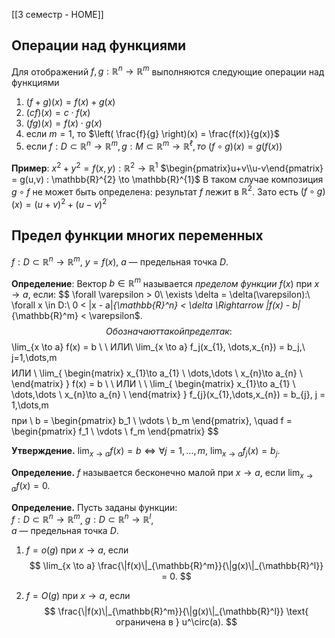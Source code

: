 [[3 семестр - HOME]]
## Операции над функциями
Для отображений $f,g:\mathbb{R}^{n}\to \mathbb{R}^{m}$ выполняются следующие операции над функциями
1. $(f+g)(x) = f(x)+g(x)$
2. $(cf)(x) = c\cdot f(x)$
3. $(fg)(x) = f(x)\cdot g(x)$
4. если $m=1,$ то $\left( \frac{f}{g} \right)(x) = \frac{f(x)}{g(x)}$
5. если $f : D \subset \mathbb{R}^{n} \to \mathbb{R}^{m}, g : M \subset \mathbb{R}^{m} \to \mathbb{R}^{\ell}, то$
$(f \circ g)(x) = g(f(x))$

**Пример**: $x^{2}+y^{2} = f(x,y):\mathbb{R}^{2} \to \mathbb{R}^{1}$
$\begin{pmatrix}u+v\\u-v\end{pmatrix} = g(u,v) : \mathbb{R}^{2} \to \mathbb{R}^{1}$
В таком случае композиция $g \circ f$ не может быть определена: результат $f$ лежит в $\mathbb{R}^{2}$. Зато есть $(f \circ g)(x) = (u+v)^{2}+(u-v)^{2}$
## Предел функции многих переменных
$f: D \subset \mathbb{R}^n \to \mathbb{R}^m$, $y = f(x)$, $a$ — предельная точка $D$. 

**Определение**: Вектор $b \in \mathbb{R}^m$ называется *пределом функции* $f(x)$ при $x \to a$, если: 
$$
\forall \varepsilon > 0\ \exists \delta = \delta(\varepsilon):\ \forall x \in D:\ 0 < \|x - a\|_{\mathbb{R}^n} < \delta \Rightarrow \|f(x) - b\|_{\mathbb{R}^m} < \varepsilon$.
$$
Обозначают такой предел так:
$$
\lim_{x \to a} f(x) = b \ \  ИЛИ\ \lim_{x \to a} f_j(x_{1}, \dots,x_{n}) = b_j,\ j=1,\dots,m
$$
$$
ИЛИ \ \lim_{ \begin{matrix}
x_{1}\to a_{1} \\
\dots\,\dots \\
x_{n}\to a_{n} \\
\end{matrix} } f(x) = b \ \ ИЛИ \ \ \lim_{ \begin{matrix}
x_{1}\to a_{1} \\
\dots\,\dots \\
x_{n}\to a_{n} \\
\end{matrix} } f_{j}(x_{1},\dots,x_{n}) = b_{j}, j = 1,\dots,m 
$$
$$
при \ b = \begin{pmatrix} b_1 \\ \vdots \\ b_m \end{pmatrix}, \quad f = \begin{pmatrix} f_1 \\ \vdots \\ f_m \end{pmatrix}
$$

**Утверждение.** $\displaystyle \lim_{x \to a} f(x) = b \iff \forall j=1,\dots,m,\ \lim_{x \to a} f_j(x) = b_j$.

**Определение.** $f$ называется бесконечно малой при $x \to a$, если $\displaystyle \lim_{x \to a} f(x) = 0$.

**Определение.** Пусть заданы функции:  
$f: D \subset \mathbb{R}^n \to \mathbb{R}^m$, $g: D \subset \mathbb{R}^n \to \mathbb{R}^l$,  
$a$ — предельная точка $D$.

1. $f = o(g)$ при $x \to a$, если  
   $$
   \lim_{x \to a} \frac{\|f(x)\|_{\mathbb{R}^m}}{\|g(x)\|_{\mathbb{R}^l}} = 0.
   $$

2. $f = O(g)$ при $x \to a$, если  
   $$
   \frac{\|f(x)\|_{\mathbb{R}^m}}{\|g(x)\|_{\mathbb{R}^l}} \text{ ограничена в } u^\circ(a).
   $$